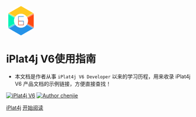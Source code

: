<img width="80px" style="border-radius: 50%" src="./images/iPlatV6Doc.png">

# iPlat4j V6使用指南

- 本文档是作者从事 ```iPlat4j V6 Developer``` 以来的学习历程，用来收录 iPlat4j V6 产品文档的示例链接，方便直接查找！

[![iPlat4j V6](https://img.shields.io/badge/iPlat4j%20V6-%E4%BA%A7%E5%93%81%E6%96%87%E6%A1%A3-blue)](https://confluence.baocloud.cn/pages/viewpage.action?pageId=17160155)
[![Author chenjie](https://img.shields.io/badge/Author-chejie-orange)](https://github.com/cj1071/docsify-cj)

[//]: <> "This is also a comment."
[^_^]:
    哈哈哈，我是注释！

[iPlat4j](<https://confluence.baocloud.cn/pages/viewpage.action?pageId=17160155>)
[开始阅读](README.md)